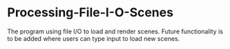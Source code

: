 # Processing-File-I-O-Scenes
 The program using file I/O to load and render scenes. Future functionality is to be added where users can type input to load new scenes. 
